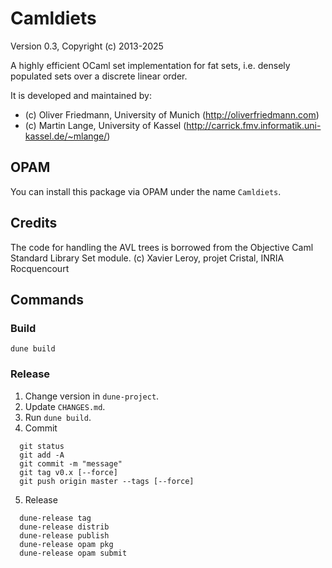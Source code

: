 Camldiets
==================

Version 0.3, Copyright (c) 2013-2025

A highly efficient OCaml set implementation for fat sets, i.e. densely populated sets over a discrete linear order.

It is developed and maintained by:
- (c) Oliver Friedmann, University of Munich (http://oliverfriedmann.com)
- (c) Martin Lange, University of Kassel (http://carrick.fmv.informatik.uni-kassel.de/~mlange/)

## OPAM

You can install this package via OPAM under the name `Camldiets`.


## Credits
The code for handling the AVL trees is borrowed from the Objective Caml Standard Library Set module.
(c) Xavier Leroy, projet Cristal, INRIA Rocquencourt


## Commands


### Build

```
dune build
```

### Release

1. Change version in `dune-project`.
2. Update `CHANGES.md`.
3. Run `dune build`.
4. Commit
```
  git status
  git add -A
  git commit -m "message"
  git tag v0.x [--force]
  git push origin master --tags [--force]
```
5. Release
```
  dune-release tag
  dune-release distrib
  dune-release publish
  dune-release opam pkg
  dune-release opam submit
```  